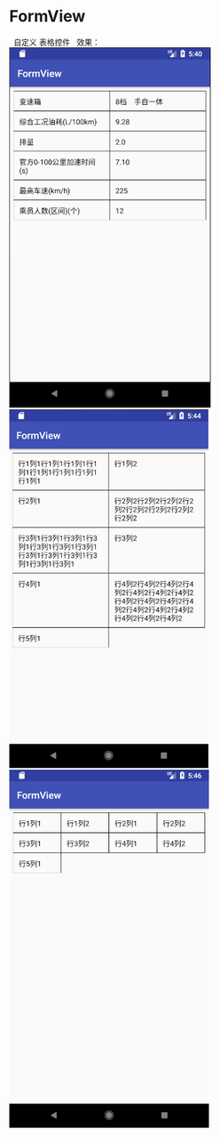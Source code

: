 # FormView
 
自定义 表格控件
 
效果：
  ![image](https://github.com/zhumj/FormView/blob/master/images/1511433689.jpg)
  ![image](https://github.com/zhumj/FormView/blob/master/images/1511433926.jpg)
  ![image](https://github.com/zhumj/FormView/blob/master/images/1511434054.jpg)
 

